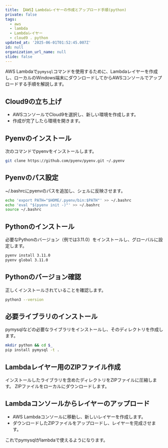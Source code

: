 ```yaml
---
title: 【AWS】Lambdaレイヤーの作成とアップロード手順(python)
private: false
tags:
  - aws
  - lambda
  - Lambdaレイヤー
  - cloud9 . python
updated_at: '2025-06-01T01:52:45.007Z'
id: null
organization_url_name: null
slide: false
---
```


AWS Lambdaで`pymysql`コマンドを使用するために、Lambdaレイヤーを作成し、ローカルのWindows端末にダウンロードしてからAWSコンソールでアップロードする手順を解説します。

## Cloud9の立ち上げ

- AWSコンソールでCloud9を選択し、新しい環境を作成します。
- 作成が完了したら環境を開きます。

## Pyenvのインストール

次のコマンドでpyenvをインストールします。
```bash
git clone https://github.com/pyenv/pyenv.git ~/.pyenv
```

## Pyenvのパス設定

~/.bashrcにpyenvのパスを追加し、シェルに反映させます。
```bash
echo 'export PATH="$HOME/.pyenv/bin:$PATH"' >> ~/.bashrc
echo 'eval "$(pyenv init -)"' >> ~/.bashrc
source ~/.bashrc
```
## Pythonのインストール

必要なPythonのバージョン（例では3.11.0）をインストールし、グローバルに設定します。
```bash
pyenv install 3.11.0
pyenv global 3.11.0
```

## Pythonのバージョン確認

正しくインストールされていることを確認します。
```bash
python3 --version
```

## 必要ライブラリのインストール

pymysqlなどの必要なライブラリをインストールし、そのディレクトリを作成します。
```bash
mkdir python && cd $_
pip install pymysql -t .
```

## Lambdaレイヤー用のZIPファイル作成

インストールしたライブラリを含めたディレクトリをZIPファイルに圧縮します。
ZIPファイルをローカルにダウンロードします。

## Lambdaコンソールからレイヤーのアップロード
- AWS Lambdaコンソールに移動し、新しいレイヤーを作成します。
- ダウンロードしたZIPファイルをアップロードし、レイヤーを完成させます。

これでpymysqlがlambdaで使えるようになります。